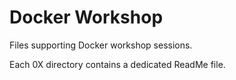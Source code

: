 # Docker Workshop

Files supporting Docker workshop sessions.

Each 0X directory contains a dedicated ReadMe file.
